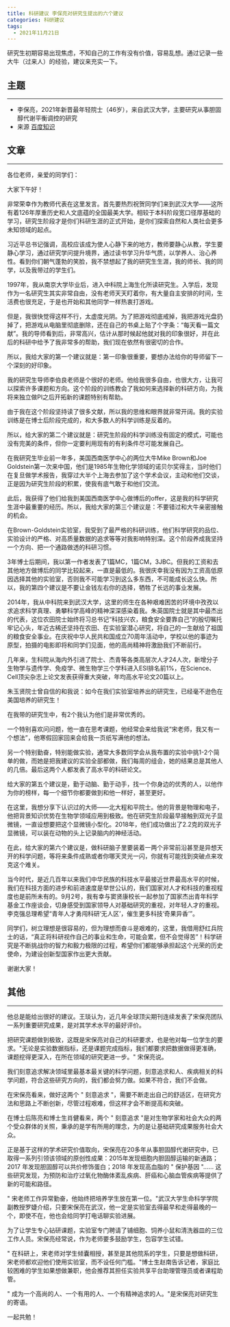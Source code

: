 ```yaml
---
title: 科研建议 李保亮对研究生提出的六个建议
categories: 科研建议
tags:
  - 2021年11月21日
---
```


研究生初期容易出现焦虑，不知自己的工作有没有价值，容易乱想。通过记录一些大牛（过来人）的经验，建议来充实一下。

## 主题

----

* 李保亮，2021年新晋最年轻院士（46岁），来自武汉大学，主要研究从事胆固醇代谢平衡调控的研究
* 来源 [百度知识](https://baijiahao.baidu.com/s?id=1716997675089346232&wfr=spider&for=pc)

## 文章

___

各位老师，亲爱的同学们：

大家下午好！

非常荣幸作为教师代表在这里发言。首先要热烈祝贺同学们来到武汉大学——这所有着126年厚重历史和人文底蕴的全国最美大学。相较于本科阶段宽口径厚基础的学习，研究生阶段才是你们科研生涯的正式开始，是你们探索自然和人类社会更多未知领域的起点。

习近平总书记强调，高校应该成为使人心静下来的地方，教师要静心从教，学生要静心学习，通过研究学问提升境界，通过读书学习升华气质，以学养人、治心养性。看到你们朝气蓬勃的笑脸，我不禁想起了我的研究生生涯，我的师长、我的同学，以及我带过的学生们。

1997年，我从南京大学毕业后，进入中科院上海生化所读研究生。入学后，发现作为一名研究生其实非常自由，没有老师天天盯着你，有大量自主安排的时间，生活费也很充足，于是也开始和其他同学一样热衷打游戏。

但是，我很快觉得这样不行，太虚度光阴。为了把游戏彻底戒掉，我把游戏光盘扔掉了，把游戏从电脑里彻底删除，还在自己的书桌上贴了个字条：“每天看一篇文献”。我的导师看到后，非常高兴，估计从那时候起他就对我的印象很好，并在此后的科研中给予了我非常多的帮助，我们现在依然有很密切的合作。

所以，我给大家的第一个建议就是：第一印象很重要，要想办法给你的导师留下一个深刻的好印象。

我的研究生导师李伯良老师是个很好的老师。他给我很多自由，也很大方，让我可以探索许多课题和方向。这个阶段的训练教会了我如何来选择新的科研方向，为我将来独立做PI之后开拓新的课题特别有帮助。

由于我在这个阶段坚持读了很多文献，所以我的思维和眼界就非常开阔。我的实验训练是在博士后阶段完成的，和大多数人的科学训练是反着的。

所以，给大家的第二个建议就是：研究生阶段的科学训练没有固定的模式，可能也没有完美的条件，但你一定要利用现有的有利条件尽可能发展自己。

在我研究生毕业前一年多，美国西南医学中心的两位大牛Mike Brown和Joe Goldstein第一次来中国，他们是1985年生物化学领域的诺贝尔奖得主，当时他们在复旦做学术报告，我穿过大半个上海去参加了这个学术会议，主动和他们交谈，正是因为研究生阶段的积累，使我有底气敢于和他们交流。

此后，我获得了他们给我到美国西南医学中心做博后的offer，这是我的科学研究生涯中最重要的经历。所以，我给大家的第三个建议是：不要错过和大牛亲密接触的机会。

在Brown-Goldstein实验室，我受到了最严格的科研训练，他们科学研究的品位、实验设计的严格、对高质量数据的追求等等对我影响特别深。这个阶段养成我坚持一个方向、把一个通路做透的科研习惯。

3年博士后期间，我以第一作者发表了1篇MC，1篇CM，3JBC。但我的工资和去其他地方做博后的同学比较起来，一直是最低的。我很庆幸我没有因为工资高低原因选择其他的实验室，否则我不可能学习到这么多东西，不可能成长这么快。所以，我的第四个建议是不要让金钱左右你的选择，牺牲了长远的事业发展。

2014年，我从中科院来到武汉大学，这里的师生在各种艰难困苦的环境中孜孜以求追求科学真理、勇攀科学高峰的精神深深感染着我。朱英国院士就是其中最杰出的代表，这位农田院士始终将习总书记“科技兴农，粮食安全要靠自己”的殷切嘱托牢记心头，年近古稀还坚持在农田、在实验室潜心研究，将自己的一生献给了祖国的粮食安全事业。在庆祝中华人民共和国成立70周年活动中，学校以他的事迹为原型，拍摄的电影即将和同学们见面，他的高尚精神将激励我们不断前行。

几年来，生科院从海内外引进了院士、杰青等各类高层次人才24人次，新增分子生物学与遗传学、免疫学、微生物学三个学科进入ESI排名前1%，在Science、Cell顶尖杂志上论文发表获得重大突破，年均高水平论文20篇以上。

朱玉贤院士曾自信的和我说：如今在我们实验室培养出的研究生，已经毫不逊色在美国培养的研究生！

在我带的研究生中，有2个我认为他们是非常优秀的。

一个特别喜欢问问题，他一直在思考课题，他经常会来给我说“宋老师，我又有一个想法”，他寒假回家回来会给我一页纸写满他的想法。

另一个特别勤奋，特别能做实验，通常大多数同学会从我布置的实验中挑1-2个简单的做，而她是把我建议的实验全部都做，我们每周的组会，她的结果总是其他人的几倍。最后这两个人都发表了高水平的科研论文。

给大家的第五个建议是，勤于动脑、勤于动手，找一个你身边的优秀的人，以他作为你的榜样，每一个细节你都要做到和他一样好，甚至更好。

在这里，我想分享下认识过的大师——北大程和平院士。他的背景是物理和电子，他把背景知识优势在生物学领域应用到极致。他在研究生阶段最早接触到双光子显微镜，一直设想要把这个显微镜小型化。2018年，他们成功做出了2.2克的双光子显微镜，可以装在动物的头上记录脑内的神经活动。

在此，给大家的第六个建议是，做科研脑子里要装着一两个非常前沿甚至是异想天开的科学问题，等将来条件成熟或者你哪天灵光一闪，你就有可能找到突破点来攻克这个难关。

当今时代，是近几百年以来我们中华民族的科技水平最接近世界最高水平的时候，我们在科技方面的进步和前进速度是举世公认的，我们国家对人才和科技的重视程度也是前所未有的。9月2号，我有幸与窦贤康校长一起参加了国家杰出青年科学基金工作座谈会，切身感受到国家领导人对基础研究的重视，对年轻人才的重视。李克强总理希望“青年人才勇闯科研‘无人区’，催生更多科技‘奇果异香’”。

同学们，树立理想是很容易的，但为理想而奋斗是艰难的，这里，我借用舒红兵院士的话，“真正将科研视作自己的事业和生命，可能会累，但不会觉得苦”！科学研究是不断挑战你的智力和毅力极限的过程，希望你们都能够承担起这个光荣的历史使命，为建设创新型国家作出更大贡献。

谢谢大家！

## 其他

___

他总是能给出很好的建议。王琰认为，近几年全球顶尖期刊连续发表了宋保亮团队一系列重要研究成果，是对其学术水平的最好评价。

把研究课题做到极致，这既是宋保亮对自己的科研要求，也是他对每一位学生的要求。"无论是实验数据指标，还是课题完成指标，我们都要求把数据做得更准确，课题挖得更深入，在所在领域的研究更进一步。" 宋保亮说。

我们刻意追求解决领域里最基本最关键的科学问题，刻意追求和人、疾病相关的科学问题，符合这些研究方向的，我们都会努力做。如果不符合，我们不会做。

在宋保亮看来，做好这两个 " 刻意追求 "，需要不断走出自己的舒适区，在研究方法和思路上不断创新，尽管过程艰难，但这样才会不断提高和突破。

在博士后陈亮和博士生肖健看来，两个 " 刻意追求 "是对生物学家和社会大众的两个受众群体的关照，秉承的是学有所用的理念，为的是让基础研究成果服务社会大众。

正是基于这样的学术研究价值取向，宋保亮在20多年从事胆固醇代谢研究中，已取得一系列引领该领域的原创性成果：2015年发现细胞内胆固醇运输的新通路；2017 年发现胆固醇可以共价修饰蛋白；2018 年发现高血脂的 " 保护基因 "…… 这些研究发现，为预防和治疗过氧化物酶体紊乱疾病、肝癌和心脑血管疾病等提供了新的可能和路径。

" 宋老师工作异常勤奋，他始终把培养学生放在第一位。"武汉大学生命科学学院副教授罗婕介绍，只要宋保亮在武汉，他一定是实验室去得最早和走得最晚的一个，即使不在，他也会给同学打电话聊实验进展。

为了让学生专心钻研课题，实验室专门聘请了铺细胞、饲养小鼠和清洗器皿的三位工作人员。宋保亮经常说，作为老师要多鼓励学生，包容学生试错。

" 在科研上，宋老师对学生倾囊相授，甚至是其他院系的学生，只要是想做科研，宋老师都欢迎他们使用实验室，而不设任何门槛。"博士生赵南告诉记者，家庭比较困难的学生如果想做兼职，他会推荐其担任实验共享平台助理管理员或者课程助管。

" 成为一个高尚的人、一个有用的人、一个有精神追求的人。"是宋保亮对研究生的寄语。

一起共勉！